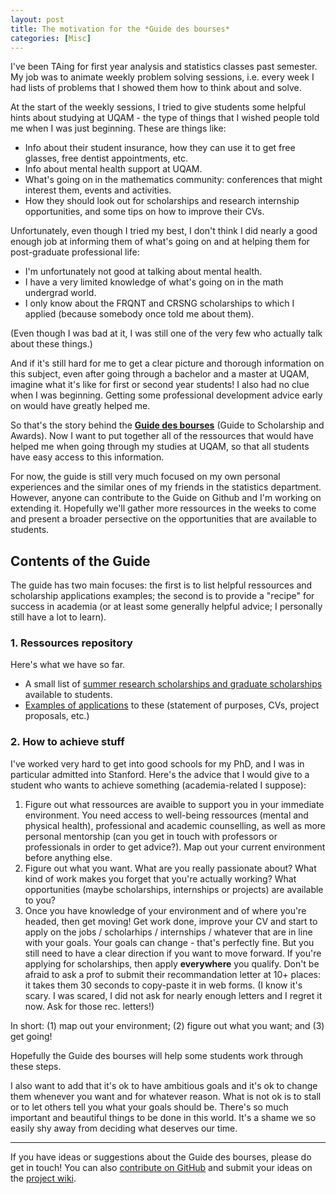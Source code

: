```yaml
---
layout: post
title: The motivation for the *Guide des bourses*
categories: [Misc]
---
```


I've been TAing for first year analysis and statistics classes past semester. My job was to animate weekly problem solving sessions, i.e. every week I had lists of problems that I showed them how to think about and solve.

At the start of the weekly sessions, I tried to give students some helpful hints about studying at UQAM - the type of things that I wished people told me when I was just beginning. These are things like:

- Info about their student insurance, how they can use it to get free glasses, free dentist appointments, etc.
- Info about mental health support at UQAM.
- What's going on in the mathematics community: conferences that might interest them, events and activities.
- How they should look out for scholarships and research internship opportunities, and some tips on how to improve their CVs.

Unfortunately, even though I tried my best, I don't think I did nearly a good enough job at informing them of what's going on and at helping them for post-graduate professional life:

- I'm unfortunately not good at talking about mental health.
- I have a very limited knowledge of what's going on in the math undergrad world.
- I only know about the FRQNT and CRSNG scholarships to which I applied (because somebody once told me about them).

(Even though I was bad at it, I was still one of the very few who actually talk about these things.)

And if it's still hard for me to get a clear picture and thorough information on this subject, even after going through a bachelor and a master at UQAM, imagine what it's like for first or second year students! I also had no clue when I was beginning. Getting some professional development advice early on would have greatly helped me.

So that's the story behind the [**Guide des bourses**](https://github.com/OlivierBinette/Guide-des-bourses-UQAM) (Guide to Scholarship and Awards). Now I want to put together all of the ressources that would have helped me when going through my studies at UQAM, so that all students have easy access to this information.

For now, the guide is still very much focused on my own personal experiences and the similar ones of my friends in the statistics department. However, anyone can contribute to the Guide on Github and I'm working on extending it. Hopefully we'll gather more ressources in the weeks to come and present a broader persective on the opportunities that are available to students.

<!--more-->

## Contents of the Guide

The guide has two main focuses: the first is to list helpful ressources and scholarship applications examples; the second is to provide a "recipe" for success in academia (or at least some generally helpful advice; I personally still have a lot to learn).

### 1. Ressources repository

Here's what we have so far.

- A small list of [summer research scholarships and graduate scholarships](http://olivierbinette.ca/Guide-des-bourses-UQAM/bourses_recherche) available to students.
- [Examples of applications](http://olivierbinette.ca/Guide-des-bourses-UQAM/bourses_recherche/cycles_sups.html) to these (statement of purposes, CVs, project proposals, etc.)

### 2. How to achieve stuff

I've worked very hard to get into good schools for my PhD, and I was in particular admitted into Stanford. Here's the advice that I would give to a student who wants to achieve something (academia-related I suppose):

1. Figure out what ressources are avaible to support you in your immediate environment. You need access to well-being ressources (mental and physical health), professional and academic counselling, as well as more personal mentorship (can you get in touch with professors or professionals in order to get advice?). Map out your current environment before anything else.
2. Figure out what you want. What are you really passionate about? What kind of work makes you forget that you're actually working? What opportunities (maybe scholarships, internships or projects) are available to you?
3. Once you have knowledge of your environment and of where you're headed, then get moving! Get work done, improve your CV and start to apply on the jobs / scholarhips / internships / whatever that are in line with your goals. Your goals can change - that's perfectly fine. But you still need to have a clear direction if you want to move forward. If you're applying for scholarships, then apply **everywhere** you qualify. Don't be afraid to ask a prof to submit their recommandation letter at 10+ places: it takes them 30 seconds to copy-paste it in web forms. (I know it's scary. I was scared, I did not ask for nearly enough letters and I regret it now. Ask for those rec. letters!)

In short: (1) map out your environment; (2) figure out what you want; and (3) get going! 

Hopefully the Guide des bourses will help some students work through these steps.

I also want to add that it's ok to have ambitious goals and it's ok to change them whenever you want and for whatever reason. What is not ok is to stall or to let others tell you what your goals should be. There's so much important and beautiful things to be done in this world. It's a shame we so easily shy away from deciding what deserves our time.

---

If you have ideas or suggestions about the Guide des bourses, please do get in touch! You can also [contribute on GitHub](https://github.com/OlivierBinette/Guide-des-bourses-UQAM) and submit your ideas on the [project wiki](https://github.com/OlivierBinette/Guide-des-bourses-UQAM/wiki).